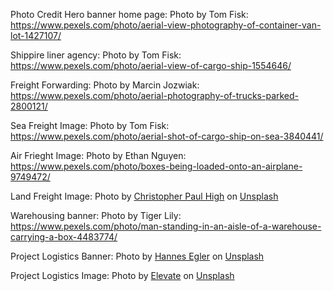 Photo Credit
Hero banner home page: Photo by Tom Fisk: https://www.pexels.com/photo/aerial-view-photography-of-container-van-lot-1427107/

Shippire liner agency: Photo by Tom Fisk: https://www.pexels.com/photo/aerial-view-of-cargo-ship-1554646/

Freight Forwarding: Photo by Marcin Jozwiak: https://www.pexels.com/photo/aerial-photography-of-trucks-parked-2800121/

Sea Freight Image: Photo by Tom Fisk: https://www.pexels.com/photo/aerial-shot-of-cargo-ship-on-sea-3840441/

Air Frieght Image: Photo by Ethan Nguyen: https://www.pexels.com/photo/boxes-being-loaded-onto-an-airplane-9749472/

Land Freight Image: Photo by <a href="https://unsplash.com/@christopherphigh?utm_content=creditCopyText&utm_medium=referral&utm_source=unsplash">Christopher Paul High</a> on <a href="https://unsplash.com/photos/red-and-white-freight-truck-O8dcG8oniJU?utm_content=creditCopyText&utm_medium=referral&utm_source=unsplash">Unsplash</a>

Warehousing banner: Photo by Tiger Lily: https://www.pexels.com/photo/man-standing-in-an-aisle-of-a-warehouse-carrying-a-box-4483774/

Project Logistics Banner: Photo by <a href="https://unsplash.com/@egla?utm_content=creditCopyText&utm_medium=referral&utm_source=unsplash">Hannes Egler</a> on <a href="https://unsplash.com/photos/closeup-photo-of-parking-lot-nT4k2JDtwTQ?utm_content=creditCopyText&utm_medium=referral&utm_source=unsplash">Unsplash</a>

Project Logistics Image: Photo by <a href="https://unsplash.com/@elevatebeer?utm_content=creditCopyText&utm_medium=referral&utm_source=unsplash">Elevate</a> on <a href="https://unsplash.com/photos/yellow-and-black-forklift-during-daytime-dI-aXC7DWpQ?utm_content=creditCopyText&utm_medium=referral&utm_source=unsplash">Unsplash</a>
